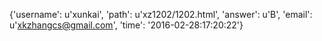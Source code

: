{'username': u'xunkai', 'path': u'xz1202/1202.html', 'answer': u'B', 'email': u'xkzhangcs@gmail.com', 'time': '2016-02-28:17:20:22'}